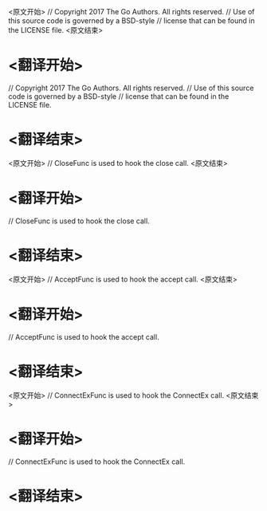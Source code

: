 
<原文开始>
// Copyright 2017 The Go Authors. All rights reserved.
// Use of this source code is governed by a BSD-style
// license that can be found in the LICENSE file.
<原文结束>

# <翻译开始>
// Copyright 2017 The Go Authors. All rights reserved.
// Use of this source code is governed by a BSD-style
// license that can be found in the LICENSE file.
# <翻译结束>


<原文开始>
// CloseFunc is used to hook the close call.
<原文结束>

# <翻译开始>
// CloseFunc is used to hook the close call.
# <翻译结束>


<原文开始>
// AcceptFunc is used to hook the accept call.
<原文结束>

# <翻译开始>
// AcceptFunc is used to hook the accept call.
# <翻译结束>


<原文开始>
// ConnectExFunc is used to hook the ConnectEx call.
<原文结束>

# <翻译开始>
// ConnectExFunc is used to hook the ConnectEx call.
# <翻译结束>


